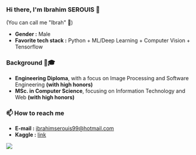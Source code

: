 ### Hi there, I'm Ibrahim SEROUIS 👋
(You can call me "Ibrah" 🙂)

- **Gender :** Male
- **Favorite tech stack :** Python + ML/Deep Learning + Computer Vision + Tensorflow

### Background 🏫🎓

- **Engineering Diploma**, with a focus on Image Processing and Software Engineering **(with high honors)**
- **MSc. in Computer Science**, focusing on Information Technology and Web **(with high honors)**

### 📫 How to reach me

- **E-mail :** ibrahimserouis99@hotmail.com
- **Kaggle :** [link](https://www.kaggle.com/ibrahimserouis99)

<a href="https://www.linkedin.com/in/ibrahim-serouis-b05378181">
  <img src="https://img.shields.io/badge/linkedin-%230077B5.svg?style=for-the-badge&logo=linkedin&logoColor=white"/>
</a>

<!--
**Justsecret123/Justsecret123** is a ✨ _special_ ✨ repository because its `README.md` (this file) appears on your GitHub profile.

Here are some ideas to get you started:

- 🔭 I’m currently working on ...
- 🌱 I’m currently learning ...
- 👯 I’m looking to collaborate on ...
- 🤔 I’m looking for help with ...
- 💬 Ask me about ...
- 📫 How to reach me: ...
- 😄 Pronouns: ...
- ⚡ Fun fact: ...
-->
